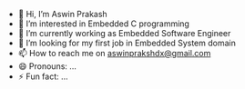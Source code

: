 - 👋 Hi, I’m Aswin Prakash
- 👀 I’m interested in Embedded C programming
- 🌱 I’m currently working as Embedded Software Engineer
- 💞️ I’m looking for my first job in Embedded System domain
- 📫 How to reach me on aswinprakshdx@gmail.com
- 😄 Pronouns: ...
- ⚡ Fun fact: ...

<!---
Aswin-8/Aswin-8 is a ✨ special ✨ repository because its `README.md` (this file) appears on your GitHub profile.
You can click the Preview link to take a look at your changes.
--->
